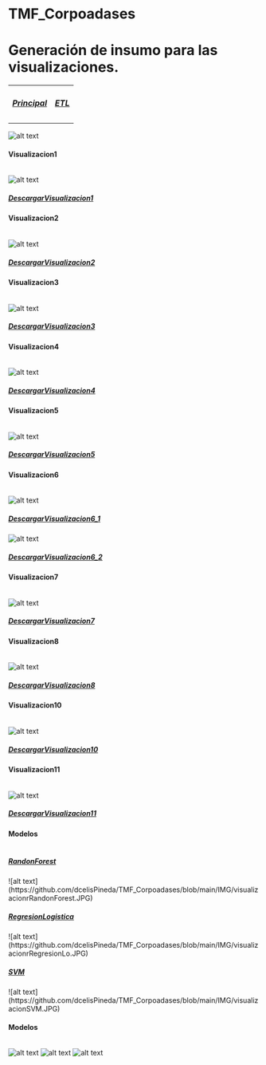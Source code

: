 # TMF_Corpoadases
# Generación de insumo para las visualizaciones.

<table class="default">
	<tr> 
		<td><p><a href="https://github.com/dcelisPineda/TMF_Corpoadases/blob/main/README.md"><h5><b>Principal</b></h5></a><p></td>
		<td><p><a href="https://github.com/dcelisPineda/TMF_Corpoadases/blob/main/README_dwh.md"><h5><b>ETL</b></h5></a><p></td>
	</tr>
</table>


![alt text](https://github.com/dcelisPineda/TMF_Corpoadases/blob/main/IMG/modelado.JPG)

<h4>Visualizacion1</h4>
<table class="default">
 
</table>

![alt text](https://github.com/dcelisPineda/TMF_Corpoadases/blob/main/IMG/visualizacion1.JPG)
<p><a href="https://github.com/dcelisPineda/TMF_Corpoadases/blob/main/TFM_AnalisisDatos/visualizacionUno.py"><h5><b>DescargarVisualizacion1</b></h5></a><p>

<h4>Visualizacion2</h4>
<table class="default">
 
</table>

![alt text](https://github.com/dcelisPineda/TMF_Corpoadases/blob/main/IMG/visualizacion2.JPG)
<p><a href="https://github.com/dcelisPineda/TMF_Corpoadases/blob/main/TFM_AnalisisDatos/visualizacionDos.py"><h5><b>DescargarVisualizacion2</b></h5></a><p>

<h4>Visualizacion3</h4>
<table class="default">
 
</table>

![alt text](https://github.com/dcelisPineda/TMF_Corpoadases/blob/main/IMG/visualizacion3.JPG)
<p><a href="https://github.com/dcelisPineda/TMF_Corpoadases/blob/main/TFM_AnalisisDatos/visualizacionTres.py"><h5><b>DescargarVisualizacion3</b></h5></a><p>


<h4>Visualizacion4</h4>
<table class="default">
 
</table>

![alt text](https://github.com/dcelisPineda/TMF_Corpoadases/blob/main/IMG/visualizacion4.JPG)
<p><a href="https://github.com/dcelisPineda/TMF_Corpoadases/blob/main/TFM_AnalisisDatos/visualizacionCuatro.py"><h5><b>DescargarVisualizacion4</b></h5></a><p>

<h4>Visualizacion5</h4>
<table class="default">
 
</table>

![alt text](https://github.com/dcelisPineda/TMF_Corpoadases/blob/main/IMG/visualizacion5.JPG)
<p><a href="https://github.com/dcelisPineda/TMF_Corpoadases/blob/main/TFM_AnalisisDatos/visualizacionCinco.py"><h5><b>DescargarVisualizacion5</b></h5></a><p>

<h4>Visualizacion6</h4>
<table class="default">
 
</table>

![alt text](https://github.com/dcelisPineda/TMF_Corpoadases/blob/main/IMG/visualizacion6_1.JPG)
<p><a href="https://github.com/dcelisPineda/TMF_Corpoadases/blob/main/TFM_AnalisisDatos/visualizacionSeis1.py"><h5><b>DescargarVisualizacion6_1</b></h5></a><p>

![alt text](https://github.com/dcelisPineda/TMF_Corpoadases/blob/main/IMG/visualizacion6_2.JPG)
<p><a href="https://github.com/dcelisPineda/TMF_Corpoadases/blob/main/TFM_AnalisisDatos/visualizacionSeis2.py"><h5><b>DescargarVisualizacion6_2</b></h5></a><p>
<h4>Visualizacion7</h4>
<table class="default">
 
</table>

![alt text](https://github.com/dcelisPineda/TMF_Corpoadases/blob/main/IMG/visualizacion7.JPG)
<p><a href="https://github.com/dcelisPineda/TMF_Corpoadases/blob/main/TFM_AnalisisDatos/visualizacionSiete.py"><h5><b>DescargarVisualizacion7</b></h5></a><p>

<h4>Visualizacion8</h4>
<table class="default">
 
</table>

![alt text](https://github.com/dcelisPineda/TMF_Corpoadases/blob/main/IMG/visualizacion8.JPG)
<p><a href="https://github.com/dcelisPineda/TMF_Corpoadases/blob/main/TFM_AnalisisDatos/visualizacionOcho.py"><h5><b>DescargarVisualizacion8</b></h5></a><p>
	
<h4>Visualizacion10</h4>
<table class="default">
 
</table>

![alt text](https://github.com/dcelisPineda/TMF_Corpoadases/blob/main/IMG/visualizacion10.JPG)
<p><a href="https://github.com/dcelisPineda/TMF_Corpoadases/blob/main/TFM_AnalisisDatos/visualizacionDiez.py"><h5><b>DescargarVisualizacion10</b></h5></a><p>
	
<h4>Visualizacion11</h4>
<table class="default">
 
</table>

![alt text](https://github.com/dcelisPineda/TMF_Corpoadases/blob/main/IMG/visualizacion11.JPG)
<p><a href="https://github.com/dcelisPineda/TMF_Corpoadases/blob/main/TFM_AnalisisDatos/visualizacionOnce.py"><h5><b>DescargarVisualizacion11</b></h5></a><p>

<h4>Modelos</h4>
<table class="default">
 
</table>
<p><a href="https://github.com/dcelisPineda/TMF_Corpoadases/blob/main/TFM_AnalisisDatos/ReincidenciaDelito_Final.py"><h5><b>RandonForest</b></h5></a><p>
![alt text](https://github.com/dcelisPineda/TMF_Corpoadases/blob/main/IMG/visualizacionrRandonForest.JPG)


<p><a href="https://github.com/dcelisPineda/TMF_Corpoadases/blob/main/TFM_AnalisisDatos/RegresionLogistica.py"><h5><b>RegresionLogistica</b></h5></a><p>	
![alt text](https://github.com/dcelisPineda/TMF_Corpoadases/blob/main/IMG/visualizacionrRegresionLo.JPG)

<p><a href="https://github.com/dcelisPineda/TMF_Corpoadases/blob/main/TFM_AnalisisDatos/SVC.py"><h5><b>SVM</b></h5></a><p>	
![alt text](https://github.com/dcelisPineda/TMF_Corpoadases/blob/main/IMG/visualizacionSVM.JPG)


<h4>Modelos</h4>
<table class="default">
 
</table>

![alt text](https://github.com/dcelisPineda/TMF_Corpoadases/blob/main/IMG/visualizacion12.JPG)
![alt text](https://github.com/dcelisPineda/TMF_Corpoadases/blob/main/IMG/visualizacion121.JPG)
![alt text](https://github.com/dcelisPineda/TMF_Corpoadases/blob/main/IMG/visualizacion122.JPG)

